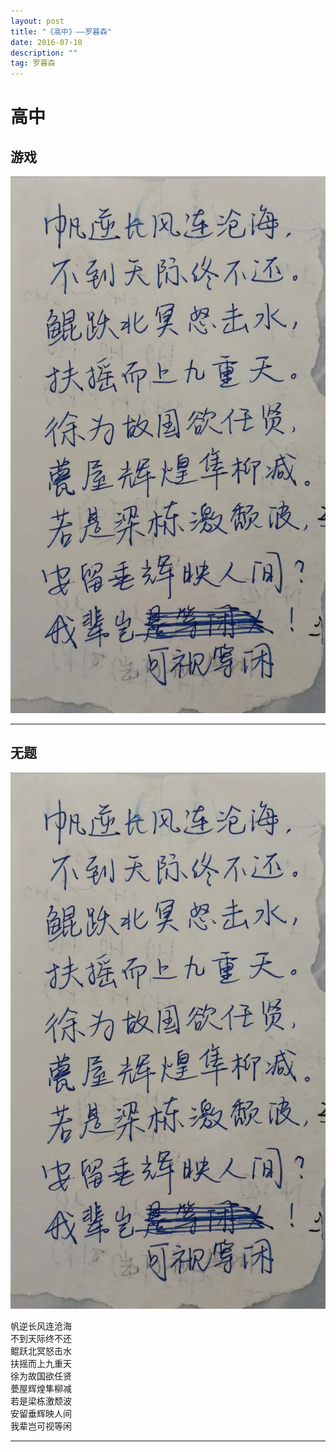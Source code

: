 ```yaml
---
layout: post
title: "《高中》——罗暮森"
date: 2016-07-10
description: ""
tag: 罗暮森
---
```


# 高中

## 游戏

![](/images/posts/2016-07-10-gao-zhong-2.png)

* * *

## 无题

![](/images/posts/2016-07-10-gao-zhong-1.png)

帆逆长风连沧海  
不到天际终不还  
鲲跃北冥怒击水  
扶摇而上九重天  
徐为故国欲任贤  
甍屋辉煌隼柳减  
若是梁栋激颓波  
安留垂辉映人间  
我辈岂可视等闲  

* * *

## 